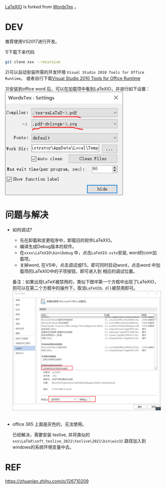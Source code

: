 [LaTeXIO](https://github.com/MutiYouth/LaTeXIO) is forked from [WordxTex](https://github.com/rylandev/WordxTex) 。 

# DEV
推荐使用VS2017进行开发。

1)下载下来代码
```bash
git clone xxx --recursive
```

2)可以自动安装所需的开发环境 `Visual Studio 2010 Tools for Office Runtime`。
或者自行下载[Visual Studio 2010 Tools for Office Runtime](https://link.zhihu.com/?target=https%3A//www.microsoft.com/en-us/download/details.aspx%3Fid%3D48217)

3)安装到office word 后，可以在加载项中看到LaTeXIO，并进行如下设置：
![](doc/asserts/setting.png)


# 问题与解决

* 如何调试?
  * 先在卸载和变更程序中，卸载旧的软件LaTeXIO。
  * 编译生成Debug版本的软件。
  * 在`xxxx\LaTeXIO\bin\Debug` 中，点击`LaTeXIO.vsto`安装, word的com加载项。
  * 关掉word, 在VS中，点击调试或F5，即可同时启动word，点击word 中加载项的LaTeXIO中的子项按钮，即可进入到
    相应的调试位置。
  
  备注：如果出现LaTeX被禁用的，类似下图中第一个方框中出现了LaTeXIO，则可以在第二个方框中的操作下，取消`LaTeXIO。dll`被禁用即可。
  ![](doc/asserts/was_forbaden_condiction.png)
  <br/> <br/>

* office 365 上面是灰色的，无法使用。 

  已经解决，需要安装 texlive, 并将类似的
  `xxx\LaTeX\soft_texlive_2021\texlive\2021\bin\win32` 路径加入到 windows的系统环境变量中去。



# REF
https://zhuanlan.zhihu.com/p/126710209